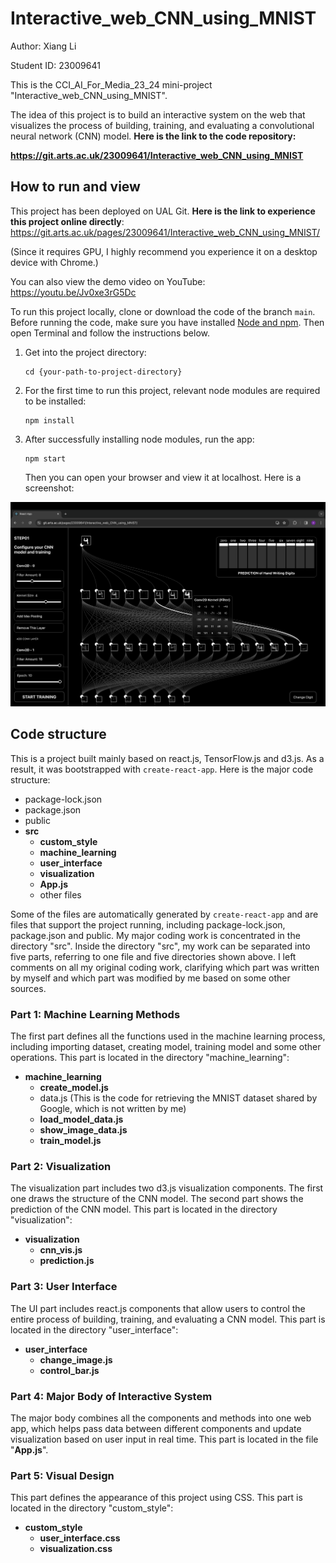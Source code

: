 # Interactive_web_CNN_using_MNIST

Author: Xiang Li

Student ID: 23009641

This is the CCI_AI_For_Media_23_24 mini-project "Interactive_web_CNN_using_MNIST". 

The idea of this project is to build an interactive system on the web that visualizes the process of building, training, and evaluating a convolutional neural network (CNN) model. **Here is the link to the code repository:**

**https://git.arts.ac.uk/23009641/Interactive_web_CNN_using_MNIST**

## How to run and view

This project has been deployed on UAL Git. **Here is the link to experience this project online directly**: 
https://git.arts.ac.uk/pages/23009641/Interactive_web_CNN_using_MNIST/

(Since it requires GPU, I highly recommend you experience it on a desktop device with Chrome.)

You can also view the demo video on YouTube:
https://youtu.be/Jv0xe3rG5Dc

To run this project locally, clone or download the code of the branch `main`. Before running the code, make sure you have installed [Node and npm](https://nodejs.org/en/download/). Then open Terminal and follow the instructions below.

1. Get into the project directory:

   ```shell
   cd {your-path-to-project-directory}
   ```

2. For the first time to run this project, relevant node modules are required to be installed:

   ```
   npm install
   ```

3. After successfully installing node modules, run the app:

   ```
   npm start
   ```

   Then you can open your browser and view it at localhost. Here is a screenshot: 

![Screenshot 2024-03-14 at 04.38.25](README/Screenshot.png)



## Code structure

This is a project built mainly based on react.js, TensorFlow.js and d3.js. As a result, it was bootstrapped with `create-react-app`. Here is the major code structure:

- package-lock.json
- package.json
- public
- **src**
  - **custom_style**
  - **machine_learning**
  - **user_interface**
  - **visualization**
  - **App.js**
  - other files


Some of the files are automatically generated by `create-react-app` and are files that support the project running, including package-lock.json, package.json and public. My major coding work is concentrated in the directory "src". Inside the directory "src", my work can be separated into five parts, referring to one file and five directories shown above. I left comments on all my original coding work, clarifying which part was written by myself and which part was modified by me based on some other sources.

### Part 1: Machine Learning Methods

The first part defines all the functions used in the machine learning process, including importing dataset, creating model, training model and some other operations. This part is located in the directory "machine_learning":

- **machine_learning**
  - **create_model.js**
  - data.js (This is the code for retrieving the MNIST dataset shared by Google, which is not written by me)
  - **load_model_data.js**
  - **show_image_data.js**
  - **train_model.js**

### Part 2: Visualization

The visualization part includes two d3.js visualization components. The first one draws the structure of the CNN model. The second part shows the prediction of the CNN model. This part is located in the directory "visualization":

- **visualization**
  - **cnn_vis.js**
  - **prediction.js**

### Part 3: User Interface

The UI part includes react.js components that allow users to control the entire process of building, training, and evaluating a CNN model. This part is located in the directory "user_interface":

- **user_interface**
  - **change_image.js**
  - **control_bar.js**

### Part 4: Major Body of Interactive System

The major body combines all the components and methods into one web app, which helps pass data between different components and update visualization based on user input in real time. This part is located in the file "**App.js**". 

### Part 5: Visual Design

This part defines the appearance of this project using CSS. This part is located in the directory "custom_style":

- **custom_style**
  - **user_interface.css**
  - **visualization.css**
